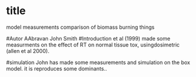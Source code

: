 # title
model measurements comparison of
biomass burning things

#Autor
AAbravan
John Smith
 #Introduction
et al (1999) made some measurments on the effect of RT on normal tissue tox, usingdosimetric  (allen et al 2000).

#simulation
John has made some measurements and simulation on the box model. it is reproduces some dominants..


